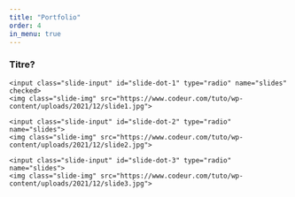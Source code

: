 ```yaml
---
title: "Portfolio"
order: 4
in_menu: true
---
```

### Titre?

<div class="slider-container">
    <div class="menu">
        <label for="slide-dot-1"></label>
        <label for="slide-dot-2"></label>
        <label for="slide-dot-3"></label>
    </div>

    <input class="slide-input" id="slide-dot-1" type="radio" name="slides" checked>
    <img class="slide-img" src="https://www.codeur.com/tuto/wp-content/uploads/2021/12/slide1.jpg">

    <input class="slide-input" id="slide-dot-2" type="radio" name="slides">
    <img class="slide-img" src="https://www.codeur.com/tuto/wp-content/uploads/2021/12/slide2.jpg">

    <input class="slide-input" id="slide-dot-3" type="radio" name="slides">
    <img class="slide-img" src="https://www.codeur.com/tuto/wp-content/uploads/2021/12/slide3.jpg">

</div> 